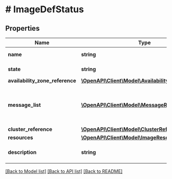 # # ImageDefStatus

## Properties

Name | Type | Description | Notes
------------ | ------------- | ------------- | -------------
**name** | **string** | image Name. |
**state** | **string** | The state of the image. | [optional]
**availability_zone_reference** | [**\OpenAPI\Client\Model\AvailabilityZoneReference**](AvailabilityZoneReference.md) |  | [optional]
**message_list** | [**\OpenAPI\Client\Model\MessageResource[]**](MessageResource.md) | Any error messages for the image, if in an error state. | [optional]
**cluster_reference** | [**\OpenAPI\Client\Model\ClusterReference**](ClusterReference.md) |  | [optional]
**resources** | [**\OpenAPI\Client\Model\ImageResourcesDefStatus**](ImageResourcesDefStatus.md) |  |
**description** | **string** | A description for image. | [optional]

[[Back to Model list]](../../README.md#models) [[Back to API list]](../../README.md#endpoints) [[Back to README]](../../README.md)
